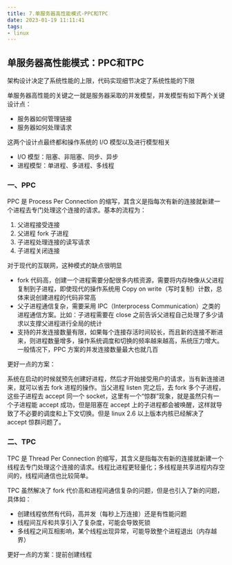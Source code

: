 ```yaml
---
title: 7.单服务器高性能模式-PPC和TPC
date: 2023-01-19 11:11:41
tags:
- linux
---
```


## 单服务器高性能模式：PPC和TPC

架构设计决定了系统性能的上限，代码实现细节决定了系统性能的下限

单服务器高性能的关键之一就是服务器采取的并发模型，并发模型有如下两个关键设计点：

- 服务器如何管理链接
- 服务器如何处理请求

这两个设计点最终都和操作系统的 I/O 模型以及进行模型相关

- I/O 模型：阻塞、非阻塞、同步、异步
- 进程模型：单进程、多进程、多线程

### 一、PPC

PPC 是 Process Per Connection 的缩写，其含义是指每次有新的连接就新建一个进程去专门处理这个连接的请求。基本的流程为：

1. 父进程接受连接
2. 父进程 fork 子进程
3. 子进程处理连接的读写请求
4. 子进程关闭连接

对于现代的互联网，这种模式的缺点很明显

- fork 代码高，创建一个进程需要分配很多内核资源，需要将内存映像从父进程复制到子进程，即使现代的操作系统用 Copy on write（写时复制）计数，总体来说创建进程的代码非常高
- 父子进程通信复杂，需要采用 IPC（Interprocess Communication）之类的进程通信方案。比如：子进程需要在 close 之前告诉父进程自己处理了多少请求以支撑父进程进行全局的统计
- 支持的并发连接数量有限，如果每个连接存活时间较长，而且新的连接不断进来，则进程数量增多，操作系统调度和切换的频率越来越高，系统压力增大。一般情况下，PPC 方案的并发连接数量最大也就几百

更好一点的方案：

系统在启动的时候就预先创建好进程，然后才开始接受用户的请求，当有新连接进来，就可以省去 fork 进程的操作。当父进程 listen 完之后，去 fork 多个子进程，这些子进程去 accept 同一个 socket，这里有一个“惊群”现象，就是虽然只有一个子进程能 accept 成功，但是阻塞在 accept 上的子进程都会被唤醒，这样就导致了不必要的调度和上下文切换。但是 linux 2.6 以上版本内核已经解决了 accept 惊群问题了。

### 二、TPC

TPC 是 Thread Per Connection 的缩写，其含义是指每次有新的连接就新建一个线程去专门处理这个连接的请求。线程比进程更轻量化；多线程是共享进程内存空间的，线程间通信也比较简单。

TPC 虽然解决了 fork 代价高和进程间通信复杂的问题，但是也引入了新的问题，具体如：

- 创建线程依然有代码，高并发（每秒上万连接）还是有性能问题
- 线程间互斥和共享引入了复杂度，可能会导致死锁
- 多线程之间互相影响，某个线程出现异常，可能导致整个进程退出（内存越界）

更好一点的方案：提前创建线程


